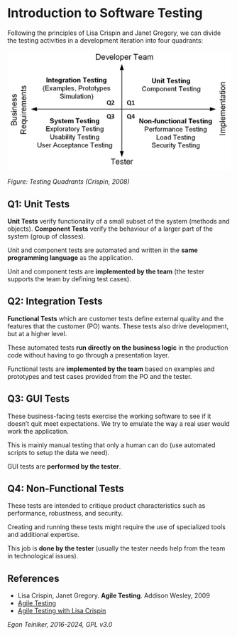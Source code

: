# Introduction to Software Testing

Following the principles of Lisa Crispin and Janet Gregory, we can divide the 
testing activities in a development iteration into four quadrants:

![Testing Quadrants](figures/AgileTesting.png)

_Figure: Testing Quadrants (Crispin, 2008)_


## Q1: Unit Tests 
**Unit Tests** verify functionality of a small subset of the system (methods and objects).
**Component Tests** verify the behaviour of a larger part of the system (group of classes).

Unit and component tests are automated and written in the **same programming 
language** as the application.

Unit and component tests are **implemented by the team** (the tester supports the 
team by defining test cases).  


## Q2: Integration Tests 
**Functional Tests** which are customer tests define external quality and the 
features that the customer (PO) wants. These tests also drive development, 
but at a higher level.

These automated tests **run directly on the business logic** in the production 
code without having to go through a presentation layer.

Functional tests are **implemented by the team** based on examples and 
prototypes and test cases provided from the PO and the tester.


## Q3: GUI Tests
These business-facing tests exercise the working software to see if it 
doesn’t quit meet expectations. We try to emulate the way a real user would 
work the application.

This is mainly manual testing that only a human can do (use automated scripts 
to setup the data we need). 

GUI tests are **performed by the tester**.


## Q4:  Non-Functional Tests
These tests are intended to critique product characteristics such as 
performance, robustness, and security. 

Creating and running these tests might require the use of specialized tools 
and additional expertise. 

This job is **done by the tester** (usually the tester needs help from the team 
in technological issues).

## References

* Lisa Crispin, Janet Gregory. **Agile Testing**. Addison Wesley, 2009
* [Agile Testing](https://agiletester.ca/)
* [Agile Testing with Lisa Crispin](https://lisacrispin.com/)

*Egon Teiniker, 2016-2024, GPL v3.0*
